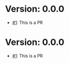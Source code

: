 # Version: 0.0.0

* [#1](https://github.com/rjgill/test/pull/1): This is a PR


# Version: 0.0.0

* [#1](https://github.com/rjgill/test/pull/1): This is a PR
